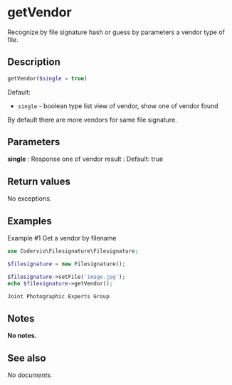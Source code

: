 # getVendor

Recognize by file signature hash or guess by parameters a vendor type of file.

## Description

```php
getVendor($single = true)
```

Default:
- `single` - boolean type list view of vendor, show one of vendor found

By default there are more vendors for same file signature.

## Parameters

__single__
: Response one of vendor result
: Default: true

## Return values

No exceptions.

## Examples

Example #1 Get a vendor by filename
```php
use Codervio\Filesignature\Filesignature;

$filesignature = new Filesignature();

$filesignature->setFile('image.jpg');
echo $filesignature->getVendor();
```

```php
Joint Photographic Experts Group
```

## Notes

__No notes.__

## See also

_No documents._
